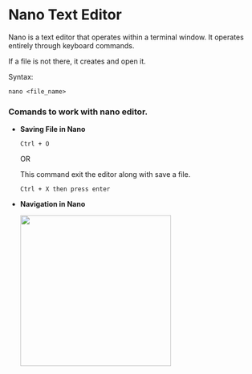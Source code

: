 # Nano Text Editor

Nano is a text editor that operates within a terminal window. It operates entirely through keyboard commands.

If a file is not there, it creates and open it.

Syntax:
```
nano <file_name>
```

### Comands to work with nano editor.

- **Saving File in Nano**
  ```
  Ctrl + O
  ```
  OR

  This command exit the editor along with save a file.
  ```
  Ctrl + X then press enter
  ```

- **Navigation in Nano**

  <img src="https://github.com/user-attachments/assets/5bcf7b65-6cbe-4fe6-bd4a-b6fd10600c80" Wight="600" Height="300">

  
